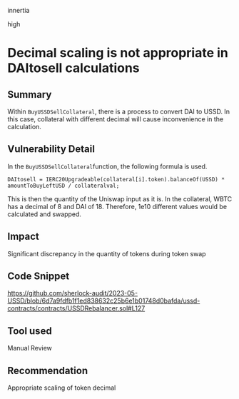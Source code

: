 innertia

high

# Decimal scaling is not appropriate in DAItosell calculations

## Summary
Within `BuyUSSDSellCollateral`, there is a process to convert DAI to USSD.
In this case, collateral with different decimal will cause inconvenience in the calculation.
## Vulnerability Detail
In the `BuyUSSDSellCollateral`function, the following formula is used.

`DAItosell = IERC20Upgradeable(collateral[i].token).balanceOf(USSD) * amountToBuyLeftUSD / collateralval;`

This is then the quantity of the Uniswap input as it is.
In the collateral, WBTC has a decimal of 8 and DAI of 18. Therefore, 1e10 different values would be calculated and swapped.
## Impact
Significant discrepancy in the quantity of tokens during token swap

## Code Snippet
https://github.com/sherlock-audit/2023-05-USSD/blob/6d7a9fdfb1f1ed838632c25b6e1b01748d0bafda/ussd-contracts/contracts/USSDRebalancer.sol#L127
## Tool used

Manual Review

## Recommendation
Appropriate scaling of token decimal
